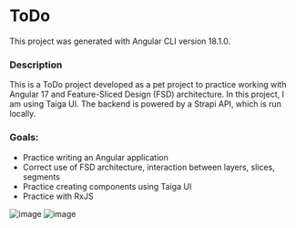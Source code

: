 # ToDo

This project was generated with Angular CLI version 18.1.0.

### Description
This is a ToDo project developed as a pet project to practice working with Angular 17 and Feature-Sliced Design (FSD) architecture. In this project, I am using Taiga UI. The backend is powered by a Strapi API, which is run locally.

### Goals:
- Practice writing an Angular application
- Correct use of FSD architecture, interaction between layers, slices, segments
- Practice creating components using Taiga UI
- Practice with RxJS


![image](https://github.com/user-attachments/assets/4bb8f0d6-191c-4a73-8a59-41e4fb182265)
![image](https://github.com/user-attachments/assets/7877fcfe-4fac-4f11-8404-33032c95dc9e)
